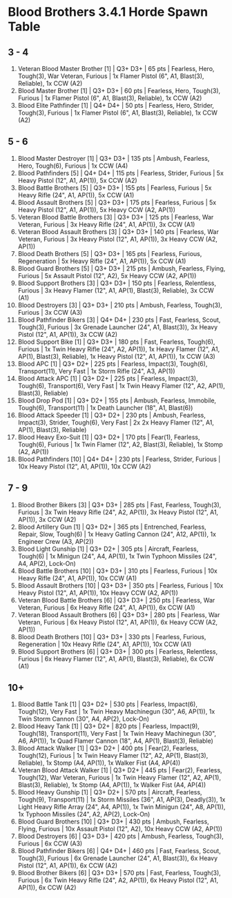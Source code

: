 # Blood Brothers 3.4.1 Horde Spawn Table

## 3 - 4

1. Veteran Blood Master Brother [1] | Q3+ D3+ | 65 pts | Fearless, Hero, Tough(3), War Veteran, Furious | 1x Flamer Pistol (6", A1, Blast(3), Reliable), 1x CCW (A2)
1. Blood Master Brother [1] | Q3+ D3+ | 60 pts | Fearless, Hero, Tough(3), Furious | 1x Flamer Pistol (6", A1, Blast(3), Reliable), 1x CCW (A2)
1. Blood Elite Pathfinder [1] | Q4+ D4+ | 50 pts | Fearless, Hero, Strider, Tough(3), Furious | 1x Flamer Pistol (6", A1, Blast(3), Reliable), 1x CCW (A2)

## 5 - 6

1. Blood Master Destroyer [1] | Q3+ D3+ | 135 pts | Ambush, Fearless, Hero, Tough(6), Furious | 1x CCW (A4)
1. Blood Pathfinders [5] | Q4+ D4+ | 115 pts | Fearless, Strider, Furious | 5x Heavy Pistol (12", A1, AP(1)), 5x CCW (A2)
1. Blood Battle Brothers [5] | Q3+ D3+ | 155 pts | Fearless, Furious | 5x Heavy Rifle (24", A1, AP(1)), 5x CCW (A1)
1. Blood Assault Brothers [5] | Q3+ D3+ | 175 pts | Fearless, Furious | 5x Heavy Pistol (12", A1, AP(1)), 5x Heavy CCW (A2, AP(1))
1. Veteran Blood Battle Brothers [3] | Q3+ D3+ | 125 pts | Fearless, War Veteran, Furious | 3x Heavy Rifle (24", A1, AP(1)), 3x CCW (A1)
1. Veteran Blood Assault Brothers [3] | Q3+ D3+ | 140 pts | Fearless, War Veteran, Furious | 3x Heavy Pistol (12", A1, AP(1)), 3x Heavy CCW (A2, AP(1))
1. Blood Death Brothers [5] | Q3+ D3+ | 165 pts | Fearless, Furious, Regeneration | 5x Heavy Rifle (24", A1, AP(1)), 5x CCW (A1)
1. Blood Guard Brothers [5] | Q3+ D3+ | 215 pts | Ambush, Fearless, Flying, Furious | 5x Assault Pistol (12", A2), 5x Heavy CCW (A2, AP(1))
1. Blood Support Brothers [3] | Q3+ D3+ | 150 pts | Fearless, Relentless, Furious | 3x Heavy Flamer (12", A1, AP(1), Blast(3), Reliable), 3x CCW (A1)
1. Blood Destroyers [3] | Q3+ D3+ | 210 pts | Ambush, Fearless, Tough(3), Furious | 3x CCW (A3)
1. Blood Pathfinder Bikers [3] | Q4+ D4+ | 230 pts | Fast, Fearless, Scout, Tough(3), Furious | 3x Grenade Launcher (24", A1, Blast(3)), 3x Heavy Pistol (12", A1, AP(1)), 3x CCW (A2)
1. Blood Support Bike [1] | Q3+ D3+ | 180 pts | Fast, Fearless, Tough(6), Furious | 1x Twin Heavy Rifle (24", A2, AP(1)), 1x Heavy Flamer (12", A1, AP(1), Blast(3), Reliable), 1x Heavy Pistol (12", A1, AP(1)), 1x CCW (A3)
1. Blood APC [1] | Q3+ D2+ | 225 pts | Fearless, Impact(3), Tough(6), Transport(11), Very Fast | 1x Storm Rifle (24", A3, AP(1))
1. Blood Attack APC [1] | Q3+ D2+ | 225 pts | Fearless, Impact(3), Tough(6), Transport(6), Very Fast | 1x Twin Heavy Flamer (12", A2, AP(1), Blast(3), Reliable)
1. Blood Drop Pod [1] | Q3+ D2+ | 155 pts | Ambush, Fearless, Immobile, Tough(6), Transport(11) | 1x Death Launcher (18", A1, Blast(6))
1. Blood Attack Speeder [1] | Q3+ D2+ | 230 pts | Ambush, Fearless, Impact(3), Strider, Tough(6), Very Fast | 2x 2x Heavy Flamer (12", A1, AP(1), Blast(3), Reliable)
1. Blood Heavy Exo-Suit [1] | Q3+ D2+ | 170 pts | Fear(1), Fearless, Tough(6), Furious | 1x Twin Flamer (12", A2, Blast(3), Reliable), 1x Stomp (A2, AP(1))
1. Blood Pathfinders [10] | Q4+ D4+ | 230 pts | Fearless, Strider, Furious | 10x Heavy Pistol (12", A1, AP(1)), 10x CCW (A2)

## 7 - 9

1. Blood Brother Bikers [3] | Q3+ D3+ | 285 pts | Fast, Fearless, Tough(3), Furious | 3x Twin Heavy Rifle (24", A2, AP(1)), 3x Heavy Pistol (12", A1, AP(1)), 3x CCW (A2)
1. Blood Artillery Gun [1] | Q3+ D2+ | 365 pts | Entrenched, Fearless, Repair, Slow, Tough(6) | 1x Heavy Gatling Cannon (24", A12, AP(1)), 1x Engineer Crew (A3, AP(2))
1. Blood Light Gunship [1] | Q3+ D2+ | 305 pts | Aircraft, Fearless, Tough(6) | 1x Minigun (24", A4, AP(1)), 1x Twin Typhoon Missiles (24", A4, AP(2), Lock-On)
1. Blood Battle Brothers [10] | Q3+ D3+ | 310 pts | Fearless, Furious | 10x Heavy Rifle (24", A1, AP(1)), 10x CCW (A1)
1. Blood Assault Brothers [10] | Q3+ D3+ | 350 pts | Fearless, Furious | 10x Heavy Pistol (12", A1, AP(1)), 10x Heavy CCW (A2, AP(1))
1. Veteran Blood Battle Brothers [6] | Q3+ D3+ | 250 pts | Fearless, War Veteran, Furious | 6x Heavy Rifle (24", A1, AP(1)), 6x CCW (A1)
1. Veteran Blood Assault Brothers [6] | Q3+ D3+ | 280 pts | Fearless, War Veteran, Furious | 6x Heavy Pistol (12", A1, AP(1)), 6x Heavy CCW (A2, AP(1))
1. Blood Death Brothers [10] | Q3+ D3+ | 330 pts | Fearless, Furious, Regeneration | 10x Heavy Rifle (24", A1, AP(1)), 10x CCW (A1)
1. Blood Support Brothers [6] | Q3+ D3+ | 300 pts | Fearless, Relentless, Furious | 6x Heavy Flamer (12", A1, AP(1), Blast(3), Reliable), 6x CCW (A1)

## 10+

1. Blood Battle Tank [1] | Q3+ D2+ | 530 pts | Fearless, Impact(6), Tough(12), Very Fast | 1x Twin Heavy Machinegun (30", A6, AP(1)), 1x Twin Storm Cannon (30", A4, AP(2), Lock-On)
1. Blood Heavy Tank [1] | Q3+ D2+ | 820 pts | Fearless, Impact(9), Tough(18), Transport(11), Very Fast | 1x Twin Heavy Machinegun (30", A6, AP(1)), 1x Quad Flamer Cannon (18", A4, AP(1), Blast(3), Reliable)
1. Blood Attack Walker [1] | Q3+ D2+ | 400 pts | Fear(2), Fearless, Tough(12), Furious | 1x Twin Heavy Flamer (12", A2, AP(1), Blast(3), Reliable), 1x Stomp (A4, AP(1)), 1x Walker Fist (A4, AP(4))
1. Veteran Blood Attack Walker [1] | Q3+ D2+ | 445 pts | Fear(2), Fearless, Tough(12), War Veteran, Furious | 1x Twin Heavy Flamer (12", A2, AP(1), Blast(3), Reliable), 1x Stomp (A4, AP(1)), 1x Walker Fist (A4, AP(4))
1. Blood Heavy Gunship [1] | Q3+ D2+ | 570 pts | Aircraft, Fearless, Tough(9), Transport(11) | 1x Storm Missiles (36", A1, AP(3), Deadly(3)), 1x Light Heavy Rifle Array (24", A4, AP(1)), 1x Twin Minigun (24", A8, AP(1)), 1x Typhoon Missiles (24", A2, AP(2), Lock-On)
1. Blood Guard Brothers [10] | Q3+ D3+ | 430 pts | Ambush, Fearless, Flying, Furious | 10x Assault Pistol (12", A2), 10x Heavy CCW (A2, AP(1))
1. Blood Destroyers [6] | Q3+ D3+ | 420 pts | Ambush, Fearless, Tough(3), Furious | 6x CCW (A3)
1. Blood Pathfinder Bikers [6] | Q4+ D4+ | 460 pts | Fast, Fearless, Scout, Tough(3), Furious | 6x Grenade Launcher (24", A1, Blast(3)), 6x Heavy Pistol (12", A1, AP(1)), 6x CCW (A2)
1. Blood Brother Bikers [6] | Q3+ D3+ | 570 pts | Fast, Fearless, Tough(3), Furious | 6x Twin Heavy Rifle (24", A2, AP(1)), 6x Heavy Pistol (12", A1, AP(1)), 6x CCW (A2)